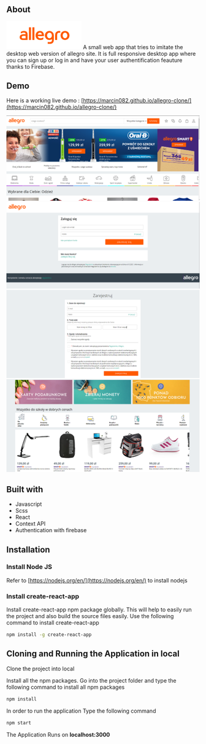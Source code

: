 # <Allegro-Clone>

## About
![](src/assets/logo.png)
A small web app that tries to imitate the desktop web version of allegro site. It is full responsive desktop app where you can sign up or log in and have your user authentification feauture thanks to Firebase.

## Demo

 Here is a working live demo : [https://marcin082.github.io/allegro-clone/](https://marcin082.github.io/allegro-clone/)



![](src/assets/screen1.png)
![](src/assets/screen2.png)
![](src/assets/screen4.png)
![](src/assets/screen5.png)

## Built with

* Javascript
* Scss
* React
* Context API
* Authentication with firebase

## Installation

### Install Node JS
Refer to [https://nodejs.org/en/](https://nodejs.org/en/) to install nodejs

### Install create-react-app
Install create-react-app npm package globally. This will help to easily run the project and also build the source files easily. Use the following command to install create-react-app

```bash
npm install -g create-react-app
```

## Cloning and Running the Application in local

Clone the project into local

Install all the npm packages. Go into the project folder and type the following command to install all npm packages

```bash
npm install
```

In order to run the application Type the following command

```bash
npm start
```

The Application Runs on **localhost:3000**

